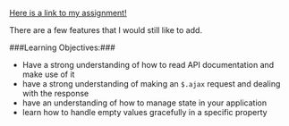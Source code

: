 [Here is a link to my assignment!](https://tiy-mariefilbey-soundcloudapp.surge.sh)

There are a few features that I would still like to add.

###Learning Objectives:###
* Have a strong understanding of how to read API documentation and make use of it
* have a strong understanding of making an `$.ajax` request and dealing with the response
* have an understanding of how to manage state in your application
* learn how to handle empty values gracefully in a specific property
